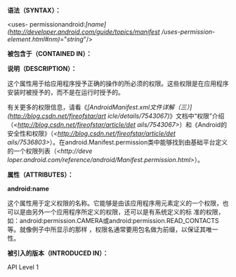 **语法（SYNTAX）：**

<uses-
permissionandroid:_[name](http://developer.android.com/guide/topics/manifest
/uses-permission-element.html#nm)_="_string_"/>

**被包含于（CONTAINED IN）：**

<manifest>

**说明（DESCRIPTION）：**

这个属性用于给应用程序授予正确的操作的所必须的权限。这些权限是在应用程序安装时被授予的，而不是在运行时授予的。

有关更多的权限信息，请看《_[AndroidManifest.xml文件详解（三）](http://blog.csdn.net/fireofstar/art
icle/details/7543067)_》文档中“权限”介绍（_<http://blog.csdn.net/fireofstar/article/det
ails/7543067>_）和《Android的安全性和权限》（_<http://blog.csdn.net/fireofstar/article/det
ails/7536803>_）。在android.Manifest.permission类中能够找到由基础平台定义的一个权限列表（_<http://deve
loper.android.com/reference/android/Manifest.permission.html>_）。

**属性（ATTRIBUTES）：**

**android:name**

这个属性用于定义权限的名称。它能够是由该应用程序用<permission>元素定义的一个权限，也可以是由另外一个应用程序所定义的权限，还可以是有系统定义的标
准的权限，如：android:permission.CAMERA或android:permission.READ_CONTACTS等。就像例子中所显示的那样
，权限名通常要用包名做为前缀，以保证其唯一性。

**被引入的版本（INTRODUCED IN）：**

API Level 1



